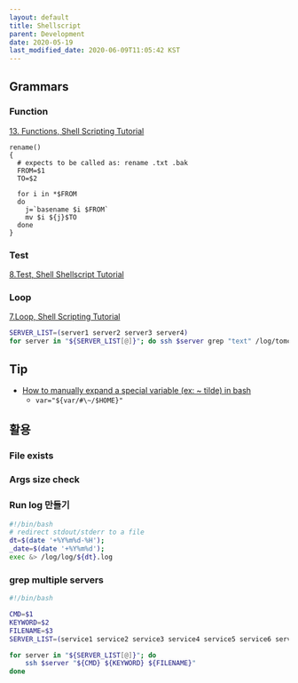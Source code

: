 ```yaml
---
layout: default
title: Shellscript
parent: Development
date: 2020-05-19
last_modified_date: 2020-06-09T11:05:42 KST
---
```


## Grammars

### Function

[13. Functions, Shell Scripting Tutorial](https://www.shellscript.sh/functions.html)

```
rename()
{
  # expects to be called as: rename .txt .bak 
  FROM=$1
  TO=$2

  for i in *$FROM
  do
    j=`basename $i $FROM`
    mv $i ${j}$TO
  done
}
```

### Test

[8.Test, Shell Shellscript Tutorial](https://www.shellscript.sh/test.html)

### Loop

[7.Loop, Shell Scripting Tutorial](https://www.shellscript.sh/loops.html)

```bash
SERVER_LIST=(server1 server2 server3 server4)
for server in "${SERVER_LIST[@]}"; do ssh $server grep "text" /log/tomcat/access.log; done;
```

## Tip

- [How to manually expand a special variable (ex: ~ tilde) in bash](https://stackoverflow.com/a/27485157/4888040)
  - `var="${var/#\~/$HOME}"`

## 활용

### File exists

### Args size check

### Run log 만들기

```bash
#!/bin/bash
# redirect stdout/stderr to a file
dt=$(date '+%Y%m%d-%H');
_date=$(date '+%Y%m%d');
exec &> /log/log/${dt}.log
```

### grep multiple servers

```bash
#!/bin/bash

CMD=$1
KEYWORD=$2
FILENAME=$3
SERVER_LIST=(service1 service2 service3 service4 service5 service6 service7 service8 service9)

for server in "${SERVER_LIST[@]}"; do
    ssh $server "${CMD} ${KEYWORD} ${FILENAME}"
done
```


